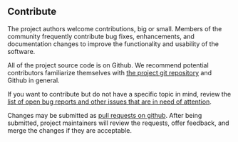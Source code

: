 ## Contribute

The project authors welcome contributions, big or small. Members of the community frequently contribute bug fixes, enhancements, and documentation changes to improve the functionality and usability of the software.

All of the project source code is on Github. We recommend potential contributors familiarize themselves with [the project git repository](https://github.com/NewEraCracker/LOIC) and Github in general.

If you want to contribute but do not have a specific topic in mind, review the [list of open bug reports and other issues that are in need of attention](https://github.com/NewEraCracker/LOIC/issues).

Changes may be submitted as [pull requests on github](https://help.github.com/articles/using-pull-requests/). After being submitted, project maintainers will review the requests, offer feedback, and merge the changes if they are acceptable.